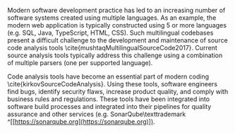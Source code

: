 Modern software development practice has led to an increasing number of software systems created using multiple languages. As an example, the modern web application is typically constructed using 5 or more languages (e.g. SQL, Java, TypeScript, HTML, CSS). Such multilingual codebases present a difficult challenge to the development and maintenance of source code analysis tools \cite{mushtaqMultilingualSourceCode2017}. Current source analysis tools typically address this challenge using a combination of multiple parsers (one per supported language).

Code analysis tools have become an essential part of modern coding \cite{kirkovSourceCodeAnalysis}. Using these tools, software engineers find bugs, identify security flaws, increase product quality, and comply with business rules and regulations. These tools have been integrated into software build processes and integrated into their pipelines for quality assurance and other services (e.g. SonarQube\texttrademark ^[[https://sonarqube.org](https://sonarqube.org)]).
